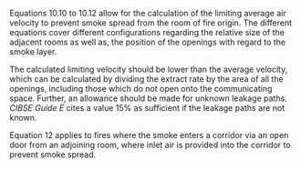 Equations 10.10 to 10.12 allow for the calculation of
the limiting average air velocity to prevent smoke spread
from the room of fire origin. The different equations
cover different configurations regarding
the relative size of the adjacent rooms as well as, the position
of the openings with regard to the smoke layer.

The calculated limiting velocity should be lower than the
average velocity, which can be calculated by dividing the extract rate
by the area of all the openings, including those which do not open
onto the communicating space. Further, an allowance should be made for
unknown leakage paths. _CIBSE Guide E_ cites a value 15% as sufficient
if the leakage paths are not known.

Equation 12 applies to fires where the smoke enters a corridor via
an open door from an adjoining room, where inlet air is provided
into the corridor to prevent smoke spread.